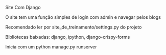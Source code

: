 Site Com Django

O site tem uma função simples de login com admin e navegar pelos blogs

Recomendado ler por site_de_treinamento/settings.py do projeto

Bibliotecas baixadas:
django,
ipython,
django-crispy-forms

Inicia com um python manage.py runserver
